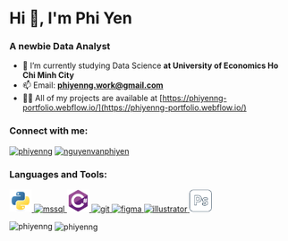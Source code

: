 <h1 align="left">Hi 👋, I'm Phi Yen</h1>
<h3 align="left">A newbie Data Analyst</h3>

- 🌱 I’m currently studying Data Science **at University of Economics Ho Chi Minh City**
- 📫 Email: **phiyenng.work@gmail.com**
- 👨‍💻 All of my projects are available at [https://phiyenng-portfolio.webflow.io/](https://phiyenng-portfolio.webflow.io/)

<h3 align="left">Connect with me:</h3>
<p align="left">
<a href="https://linkedin.com/in/phiyenng" target="blank"><img align="center" src="https://raw.githubusercontent.com/rahuldkjain/github-profile-readme-generator/master/src/images/icons/Social/linked-in-alt.svg" alt="phiyenng" height="30" width="40" /></a>
<a href="https://kaggle.com/nguyenvanphiyen" target="blank"><img align="center" src="https://raw.githubusercontent.com/rahuldkjain/github-profile-readme-generator/master/src/images/icons/Social/kaggle.svg" alt="nguyenvanphiyen" height="30" width="40" /></a>
</p>

<h3 align="left">Languages and Tools:</h3>
<p align="left"> <a href="https://www.python.org" target="_blank" rel="noreferrer"> <img src="https://raw.githubusercontent.com/devicons/devicon/master/icons/python/python-original.svg" alt="python" width="40" height="40"/> </a> <a href="https://www.microsoft.com/en-us/sql-server" target="_blank" rel="noreferrer"> <img src="https://www.svgrepo.com/show/303229/microsoft-sql-server-logo.svg" alt="mssql" width="40" height="40"/> </a> <a href="https://www.w3schools.com/cs/" target="_blank" rel="noreferrer"> <img src="https://raw.githubusercontent.com/devicons/devicon/master/icons/csharp/csharp-original.svg" alt="csharp" width="40" height="40"/> </a> <a href="https://git-scm.com/" target="_blank" rel="noreferrer"> <img src="https://www.vectorlogo.zone/logos/git-scm/git-scm-icon.svg" alt="git" width="40" height="40"/> </a> <a href="https://www.figma.com/" target="_blank" rel="noreferrer"> <img src="https://www.vectorlogo.zone/logos/figma/figma-icon.svg" alt="figma" width="40" height="40"/> </a> <a href="https://www.adobe.com/in/products/illustrator.html" target="_blank" rel="noreferrer"> <img src="https://www.vectorlogo.zone/logos/adobe_illustrator/adobe_illustrator-icon.svg" alt="illustrator" width="40" height="40"/> </a> <a href="https://www.photoshop.com/en" target="_blank" rel="noreferrer"> <img src="https://raw.githubusercontent.com/devicons/devicon/master/icons/photoshop/photoshop-line.svg" alt="photoshop" width="40" height="40"/> </a> </p>

<p><img align="left" src="https://github-readme-stats.vercel.app/api/top-langs?username=phiyenng&show_icons=true&locale=en&layout=compact" alt="phiyenng" /></p>

<p>&nbsp;<img align="center" src="https://github-readme-stats.vercel.app/api?username=phiyenng&show_icons=true&locale=en" alt="phiyenng" /></p>
